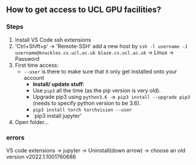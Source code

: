 ## How to get access to UCL GPU facilities?

### Steps
1. Install VS Code ssh extensions
2. 'Ctrl+Shift+p' 
  -> 'Remote-SSH' add a new host by `ssh -l username -J username@knuckles.cs.ucl.ac.uk blaze.cs.ucl.ac.uk` 
  -> Linux -> Password
4. First time access:
   - `--user` is there to make sure that it only get installed onto your account
      - **Install/ update stuff**: 
      - Use `pip3` all the time (as the pip version is very old).
      - Upgrade pip3 using `python3.6 -m pip3 install --upgrade pip3` (needs to specify python version to be 3.6).
      - `pip3 install torch torchvision --user`
      - `pip3 install jupyter'
5. Open folder... 

### errors

VS code extensions -> jupyter -> Uninstall(down arrow) -> choose an old version
v2022.1.1001760686 
